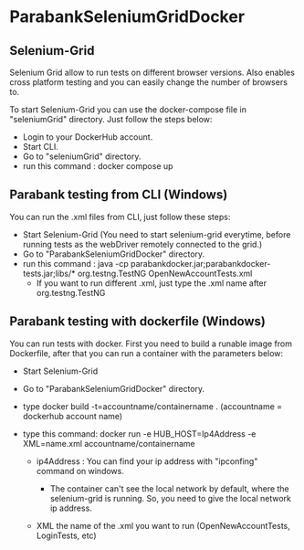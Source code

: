 # ParabankSeleniumGridDocker

## Selenium-Grid
Selenium Grid allow to run tests on different browser versions.
Also enables cross platform testing and you can easily change the number of browsers to.

To start Selenium-Grid you can use the docker-compose file in "seleniumGrid" directory. Just follow the steps below:
- Login to your DockerHub account.
- Start CLI.
- Go to "seleniumGrid" directory.
- run this command : docker compose up

## Parabank testing from CLI (Windows)
You can run the .xml files from CLI, just follow these steps:
- Start Selenium-Grid (You need to start selenium-grid everytime, before running tests as the webDriver remotely connected to the grid.)
- Go to "ParabankSeleniumGridDocker" directory.
- run this command : java -cp parabankdocker.jar;parabankdocker-tests.jar;libs/* org.testng.TestNG OpenNewAccountTests.xml
  - If you want to run different .xml, just type the .xml name after org.testng.TestNG
## Parabank testing with dockerfile (Windows)
You can run tests with docker. First you need to build a runable image from Dockerfile, after that you can run a container with the parameters below:
- Start Selenium-Grid
- Go to "ParabankSeleniumGridDocker" directory.
- type docker build -t=accountname/containername . (accountname = dockerhub account name)
- type this command: docker run -e HUB_HOST=Ip4Address -e XML=name.xml accountname/containername

  - ip4Address : You can find your ip address with "ipconfing" command on windows.
    - The container can't see the local network by default, where the selenium-grid is running. So, you need to give the local network ip address.
  
  - XML the name of the .xml you want to run (OpenNewAccountTests, LoginTests, etc)
    

